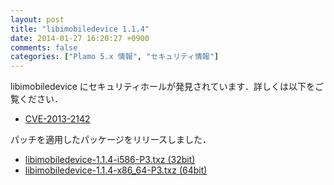 ```yaml
---
layout: post
title: "libimobiledevice 1.1.4"
date: 2014-01-27 16:20:27 +0900
comments: false
categories: ["Plamo 5.x 情報", "セキュリティ情報"]
---
```


libimobiledevice にセキュリティホールが発見されています．詳しくは以下をご覧ください．

* [CVE-2013-2142](http://web.nvd.nist.gov/view/vuln/detail?vulnId=CVE-2013-2142)

パッチを適用したパッケージをリリースしました．

* [libimobiledevice-1.1.4-i586-P3.txz (32bit)](ftp://plamo.linet.gr.jp/pub/Plamo-5.x/x86/plamo/05_ext/gnome_parts.txz/libimobiledevice-1.1.4-i586-P3.txz)
* [libimobiledevice-1.1.4-x86_64-P3.txz (64bit)](ftp://plamo.linet.gr.jp/pub/Plamo-5.x/x86_64/plamo/05_ext/gnome_parts.txz/libimobiledevice-1.1.4-x86_64-P3.txz)
